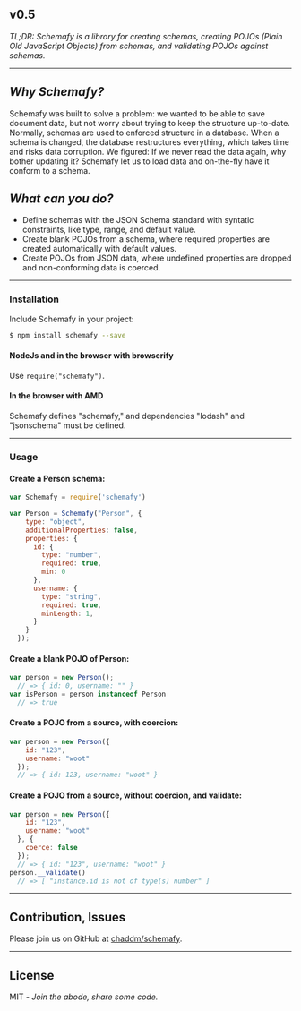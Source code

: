 v0.5
--

*TL;DR: Schemafy is a library for creating schemas, creating POJOs (Plain Old JavaScript Objects) from schemas, and validating POJOs against schemas.*

----------

*Why Schemafy?*
--

Schemafy was built to solve a problem: we wanted to be able to save document data, but not worry about trying to keep the structure up-to-date.  Normally, schemas are used to enforced structure in a database.  When a schema is changed, the database restructures everything, which takes time and risks data corruption.  We figured: If we never read the data again, why bother updating it?  Schemafy let us to load data and on-the-fly have it conform to a schema.

*What can you do?*
--

- Define schemas with the JSON Schema standard with syntatic constraints, like type, range, and default value.
- Create blank POJOs from a schema, where required properties are created automatically with default values.
- Create POJOs from JSON data, where undefined properties are dropped and non-conforming data is coerced.

----------


### Installation

Include Schemafy in your project:

```sh
$ npm install schemafy --save
```
#### NodeJs and in the browser with browserify
Use `require("schemafy")`.

#### In the browser with AMD
Schemafy defines "schemafy," and dependencies "lodash" and "jsonschema" must be defined.

----------

### Usage

#### Create a Person schema:
```javascript
var Schemafy = require('schemafy')

var Person = Schemafy("Person", {
    type: "object",
    additionalProperties: false,
    properties: {
      id: {
        type: "number",
        required: true,
        min: 0
      },
      username: {
        type: "string",
        required: true,
        minLength: 1,
      }
    }
  });
```

#### Create a blank POJO of Person:

```javascript
var person = new Person();
  // => { id: 0, username: "" }
var isPerson = person instanceof Person
  // => true
```

#### Create a POJO from a source, with coercion:

```javascript
var person = new Person({
    id: "123",
    username: "woot"
  });
  // => { id: 123, username: "woot" }
```

#### Create a POJO from a source, without coercion, and validate:

```javascript
var person = new Person({
    id: "123",
    username: "woot"
  }, {
    coerce: false
  });
  // => { id: "123", username: "woot" }
person.__validate()
  // => [ "instance.id is not of type(s) number" ]
```

----------

Contribution, Issues
--

Please join us on GitHub at [chaddm/schemafy](https://github.com/chaddm/schemafy).

----------

License
----

MIT -  *Join the abode, share some code.*

